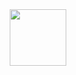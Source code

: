 <div id="header" align="center">
<img src="https://media.giphy.com/media/v1.Y2lkPTc5MGI3NjExdTB1MzhsM3U0OXN3dTc4MzV5OTN3M3B2N3d5NnU3bmNlOW5zazdvcCZlcD12MV9pbnRlcm5hbF9naWZfYnlfaWQmY3Q9Zw/MS9Yq6Y718CSiDTxR5/giphy.gif" width="100"/>
</div>
